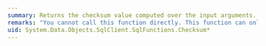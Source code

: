 ```yaml
---
summary: Returns the checksum value computed over the input arguments.
remarks: "You cannot call this function directly. This function can only appear within a LINQ to Entities query.  \n  \n This function is translated to a corresponding function in the database. For information about the corresponding SQL Server function, see [CHECKSUM (Transact-SQL)](http://go.microsoft.com/fwlink/?LinkId=140120)."
uid: System.Data.Objects.SqlClient.SqlFunctions.Checksum*
---
```

